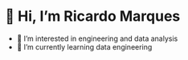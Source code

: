#  👋 Hi, I’m Ricardo Marques
- 👀 I’m interested in engineering and data analysis
- 🌱 I’m currently learning data engineering

<!---
dataricardom/dataricardom is a ✨ special ✨ repository because its `README.md` (this file) appears on your GitHub profile.
You can click the Preview link to take a look at your changes.
--->
